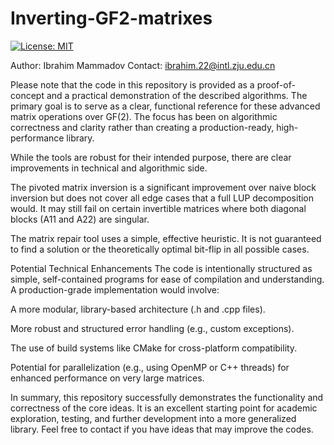 # Inverting-GF2-matrixes
[![License: MIT](https://img.shields.io/badge/License-MIT-yellow.svg)](LICENSE)

Author: Ibrahim Mammadov
Contact: ibrahim.22@intl.zju.edu.cn

Please note that the code in this repository is provided as a proof-of-concept and a practical demonstration of the described algorithms. The primary goal is to serve as a clear, functional reference for these advanced matrix operations over GF(2). The focus has been on algorithmic correctness and clarity rather than creating a production-ready, high-performance library.

While the tools are robust for their intended purpose, there are clear improvements in technical and algorithmic side.

The pivoted matrix inversion is a significant improvement over naive block inversion but does not cover all edge cases that a full LUP decomposition would. It may still fail on certain invertible matrices where both diagonal blocks (A11 and A22) are singular.

The matrix repair tool uses a simple, effective heuristic. It is not guaranteed to find a solution or the theoretically optimal bit-flip in all possible cases.

Potential Technical Enhancements
The code is intentionally structured as simple, self-contained programs for ease of compilation and understanding. A production-grade implementation would involve:

A more modular, library-based architecture (.h and .cpp files).

More robust and structured error handling (e.g., custom exceptions).

The use of build systems like CMake for cross-platform compatibility.

Potential for parallelization (e.g., using OpenMP or C++ threads) for enhanced performance on very large matrices.

In summary, this repository successfully demonstrates the functionality and correctness of the core ideas. It is an excellent starting point for academic exploration, testing, and further development into a more generalized library. Feel free to contact if you have ideas that may improve the codes.